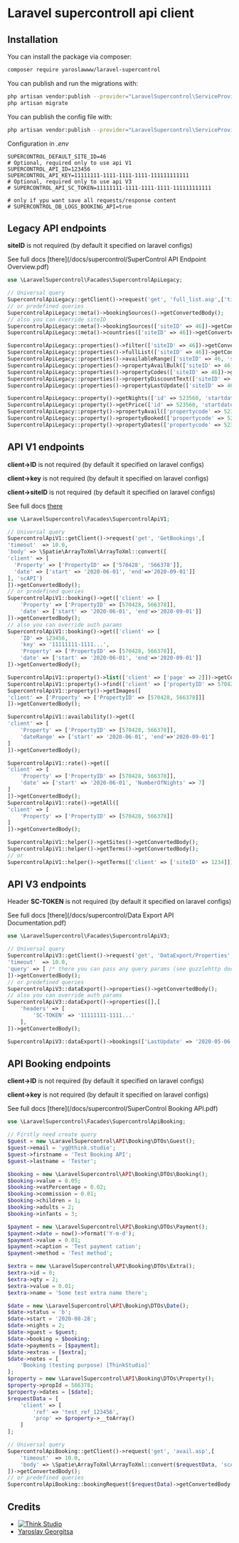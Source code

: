 # Laravel supercontroll api client

## Installation

You can install the package via composer:

```bash
composer require yaroslawww/laravel-supercontrol
```

You can publish and run the migrations with:

```bash
php artisan vendor:publish --provider="LaravelSupercontrol\ServiceProvider" --tag="migrations"
php artisan migrate
```

You can publish the config file with:
```bash
php artisan vendor:publish --provider="LaravelSupercontrol\ServiceProvider" --tag="config"
```

Configuration in *.env*
```dotenv
SUPERCONTROL_DEFAULT_SITE_ID=46
# Optional, required only to use api V1
SUPERCONTROL_API_ID=123456
SUPERCONTROL_API_KEY=11111111-1111-1111-1111-111111111111
# Optional, required only to use api V3
# SUPERCONTROL_API_SC_TOKEN=11111111-1111-1111-1111-111111111111

# only if ypu want save all requests/response content
# SUPERCONTROL_DB_LOGS_BOOKING_API=true
```

## Legacy API endpoints
**siteID** is not required (by default it specified on laravel configs)

See full docs [there](/docs/supercontrol/SuperControl API Endpoint Overview.pdf)

```php
use \LaravelSupercontrol\Facades\SupercontrolApiLegacy;

// Universal query
SupercontrolApiLegacy::getClient()->request('get', 'full_list.asp',['timeout'  => 10.0,])->getConvertedBody();
// or predefined queries
SupercontrolApiLegacy::meta()->bookingSources()->getConvertedBody();
// also you can override siteID
SupercontrolApiLegacy::meta()->bookingSources(['siteID' => 46])->getConvertedBody();
SupercontrolApiLegacy::meta()->countries(['siteID' => 46])->getConvertedBody();

SupercontrolApiLegacy::properties()->filter(['siteID' => 46])->getConvertedBody();
SupercontrolApiLegacy::properties()->fullList(['siteID' => 46])->getConvertedBody();
SupercontrolApiLegacy::properties()->availableRange(['siteID' => 46, 'startdate' => \Carbon\Carbon::now()->addMonth()->format('Y-m-d')])->getConvertedBody();
SupercontrolApiLegacy::properties()->propertyAvailBulk(['siteID' => 46, 'startdate' => \Carbon\Carbon::now()->addMonth()->format('Y-m-d')])->getConvertedBody();
SupercontrolApiLegacy::properties()->propertyCodes(['siteID' => 46])->getConvertedBody();
SupercontrolApiLegacy::properties()->propertyDiscountText(['siteID' => 46])->getConvertedBody();
SupercontrolApiLegacy::properties()->propertyLastUpdate(['siteID' => 46])->getConvertedBody();

SupercontrolApiLegacy::property()->getNights(['id' => 523560, 'startdate' => \Carbon\Carbon::now()->addDay()->format('Y-m-d')])->getConvertedBody();
SupercontrolApiLegacy::property()->getPrice(['id' => 523560, 'startdate' => \Carbon\Carbon::now()->addDay()->format('Y-m-d')])->getConvertedBody();
SupercontrolApiLegacy::property()->propertyAvail(['propertycode' => 523560, 'startdate' => \Carbon\Carbon::now()->addDay()->format('Y-m-d'), 'enddate' => \Carbon\Carbon::now()->addMonth()->format('Y-m-d')])->getConvertedBody();
SupercontrolApiLegacy::property()->propertyBooked(['propertycode' => 523560, 'startdate' => \Carbon\Carbon::now()->addDay()->format('Y-m-d'), 'enddate' => \Carbon\Carbon::now()->addMonth()->format('Y-m-d')])->getConvertedBody();
SupercontrolApiLegacy::property()->propertyDates(['propertycode' => 523560, 'startdate' => \Carbon\Carbon::now()->addDay()->format('Y-m-d'), 'enddate' => \Carbon\Carbon::now()->addMonth()->format('Y-m-d')])->getConvertedBody();
```

## API V1 endpoints
**client->ID** is not required (by default it specified on laravel configs)

**client->key** is not required (by default it specified on laravel configs)

**client->siteID** is not required (by default it specified on laravel configs)

See full docs [there](https://secure.supercontrol.co.uk/api-documentation/)

```php
use \LaravelSupercontrol\Facades\SupercontrolApiV1;

// Universal query
SupercontrolApiV1::getClient()->request('get', 'GetBookings',[
'timeout'  => 10.0,
'body' => \Spatie\ArrayToXml\ArrayToXml::convert([
'client' => [
  'Property' => ['PropertyID' => ['570428', '566378']], 
  'date' => ['start' => '2020-06-01', 'end'=>'2020-09-01']]
], 'scAPI')
])->getConvertedBody();
// or predefined queries
SupercontrolApiV1::booking()->get(['client' => [
    'Property' => ['PropertyID' => [570428, 566378]], 
    'date' => ['start' => '2020-06-01', 'end'=>'2020-09-01']]
])->getConvertedBody();
// also you can override auth params
SupercontrolApiV1::booking()->get(['client' => [
    'ID' => 123456, 
    'key' => '11111111-1111...', 
    'Property' => ['PropertyID' => [570428, 566378]], 
    'date' => ['start' => '2020-06-01', 'end'=>'2020-09-01']]
])->getConvertedBody();

SupercontrolApiV1::property()->list(['client' => ['page' => 2]])->getConvertedBody();
SupercontrolApiV1::property()->find(['client' => ['propertyID' => 570428]])->getConvertedBody();
SupercontrolApiV1::property()->getImages([
'client' => ['Property' => ['PropertyID' => [570428, 566378]]]
])->getConvertedBody();

SupercontrolApiV1::availability()->get([
'client' => [
    'Property' => ['PropertyID' => [570428, 566378]], 
    'dateRange' => ['start' => '2020-06-01', 'end'=>'2020-09-01']
]
])->getConvertedBody();

SupercontrolApiV1::rate()->get([
'client' => [
    'Property' => ['PropertyID' => [570428, 566378]], 
    'date' => ['start' => '2020-06-01', 'NumberOfNights' => 7]
]
])->getConvertedBody();
SupercontrolApiV1::rate()->getAll([
'client' => [
    'Property' => ['PropertyID' => [570428, 566378]]
]
])->getConvertedBody();

SupercontrolApiV1::helper()->getSites()->getConvertedBody();
SupercontrolApiV1::helper()->getTerms()->getConvertedBody();
// or
SupercontrolApiV1::helper()->getTerms(['client' => ['siteID' => 1234]])->getConvertedBody();
```

## API V3 endpoints
Header **SC-TOKEN** is not required (by default it specified on laravel configs)

See full docs [there](/docs/supercontrol/Data Export API Documentation.pdf)

```php
use \LaravelSupercontrol\Facades\SupercontrolApiV3;

// Universal query
SupercontrolApiV3::getClient()->request('get', 'DataExport/Properties',[
'timeout'  => 10.0,
'query' => [ /* there you can pass any query params (see guzzlehttp docs ) */ ] 
])->getConvertedBody();
// or predefined queries
SupercontrolApiV3::dataExport()->properties()->getConvertedBody();
// also you can override auth params
SupercontrolApiV3::dataExport()->properties([],[
    'headers' => [
        'SC-TOKEN' => '11111111-1111...'
    ],
])->getConvertedBody();

SupercontrolApiV3::dataExport()->bookings(['LastUpdate' => '2020-05-06'])->getConvertedBody();
```

## API Booking endpoints
**client->ID** is not required (by default it specified on laravel configs)

**client->key** is not required (by default it specified on laravel configs)

See full docs [there](/docs/supercontrol/SuperControl Booking API.pdf)

```php
use \LaravelSupercontrol\Facades\SupercontrolApiBooking;

// Firstly need create query
$guest = new \LaravelSupercontrol\API\Booking\DTOs\Guest();
$guest->email = 'yg@think.studio';
$guest->firstname = 'Test Booking API';
$guest->lastname = 'Tester';

$booking = new \LaravelSupercontrol\API\Booking\DTOs\Booking();
$booking->value = 0.05;
$booking->vatPercentage = 0.02;
$booking->commission = 0.01;
$booking->children = 1;
$booking->adults = 2;
$booking->infants = 3;

$payment = new \LaravelSupercontrol\API\Booking\DTOs\Payment();
$payment->date = now()->format('Y-m-d');
$payment->value = 0.01;
$payment->caption = 'Test payment cation';
$payment->method = 'Test method';

$extra = new \LaravelSupercontrol\API\Booking\DTOs\Extra();
$extra->id = 0;
$extra->qty = 2;
$extra->value = 0.01;
$extra->name = 'Some test extra name there';

$date = new \LaravelSupercontrol\API\Booking\DTOs\Date();
$date->status = 'b';
$date->start = '2020-08-28';
$date->nights = 2;
$date->guest = $guest;
$date->booking = $booking;
$date->payments = [$payment];
$date->extras = [$extra];
$date->notes = [
    'Booking (testing purpose) [ThinkStudio]'
];
$property = new \LaravelSupercontrol\API\Booking\DTOs\Property();
$property->propId = 566378;
$property->dates = [$date];
$requestData = [
    'client' => [
        'ref' => 'test_ref_123456',
        'prop' => $property->__toArray()
    ]
];

// Universal query
SupercontrolApiBooking::getClient()->request('get', 'avail.asp',[
    'timeout'  => 10.0,
    'body' => \Spatie\ArrayToXml\ArrayToXml::convert($requestData, 'scAPI')
])->getConvertedBody();
// or predefined queries
SupercontrolApiBooking::bookingRequest($requestData)->getConvertedBody();

```

## Credits

- [![Think Studio](https://yaroslawww/laravel-supercontrol/docs/assets/logo-think-studio.png)](https://think.studio/)
- [Yaroslav Georgitsa](mailto:yaroslav.georgitsa@gmail.com)
